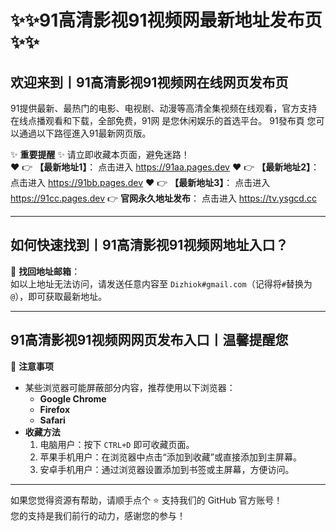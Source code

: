 # :sparkles::sparkles:91高清影视91视频网最新地址发布页:sparkles::sparkles:

## 欢迎来到丨**91高清影视91视频网在线网页发布页**

91提供最新、最热门的电影、电视剧、动漫等高清全集视频在线观看，官方支持在线点播观看和下载，全部免费，91网 是您休闲娱乐的首选平台。 91發布頁 您可以通過以下路徑進入91最新网页版。

✨ **重要提醒** ✨ 请立即收藏本页面，避免迷路！  
❤️ 👉 **【最新地址1】**： 点击进入 https://91aa.pages.dev
❤️ 👉 **【最新地址2】**： 点击进入 https://91bb.pages.dev 
❤️ 👉 **【最新地址3】**： 点击进入 https://91cc.pages.dev
👉 **官网永久地址发布**： 点击进入 https://tv.ysgcd.cc

---

## **如何快速找到丨91高清影视91视频网地址入口？**

📧 **找回地址邮箱**：  
如以上地址无法访问，请发送任意内容至 ` Dizhiok#gmail.com `（记得将`#`替换为`@`），即可获取最新地址。

---

## **91高清影视91视频网网页发布入口丨温馨提醒您**

📌 **注意事项**  
- 某些浏览器可能屏蔽部分内容，推荐使用以下浏览器：  
  - **Google Chrome**  
  - **Firefox**  
  - **Safari**  
- **收藏方法**  
  1. 电脑用户：按下 `CTRL+D` 即可收藏页面。  
  2. 苹果手机用户：在浏览器中点击“添加到收藏”或直接添加到主屏幕。  
  3. 安卓手机用户：通过浏览器设置添加到书签或主屏幕，方便访问。

---

如果您觉得资源有帮助，请顺手点个 ⭐️ 支持我们的 GitHub 官方账号！  
您的支持是我们前行的动力，感谢您的参与！
